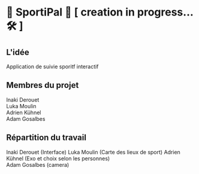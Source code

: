 # 🏀 SportiPal 🏀‍‍ [ creation in progress... 🛠 ]

## L'idée
Application de suivie sporitf interactif

## Membres du projet
Inaki Derouet   
Luka Moulin   
Adrien Kühnel   
Adam Gosalbes   


## Répartition du travail
Inaki Derouet (Interface)
Luka Moulin (Carte des lieux de sport)
Adrien Kühnel (Exo et choix selon les personnes)   
Adam Gosalbes (camera)   
